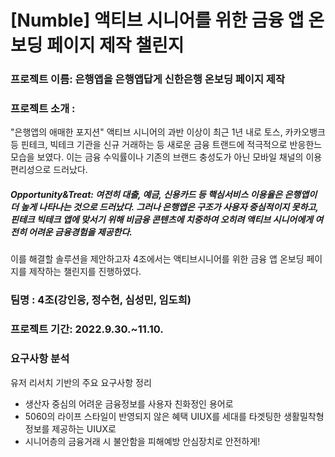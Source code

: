 # [Numble] 액티브 시니어를 위한 금융 앱 온보딩 페이지 제작 챌린지

### 프로젝트 이름: 은행앱을 은행앱답게 신한은행 온보딩 페이지 제작
### 프로젝트 소개 : 
"은행앱의 애매한 포지션"
액티브 시니어의 과반 이상이  최근 1년 내로 토스, 카카오뱅크 등 핀테크, 빅테크 기관을 신규 거래하는 등 새로운 금융 트랜드에 적극적으로 반응한느 모습을 보였다.
이는 금융 수익률이나 기존의 브랜드 충성도가 아닌 모바일 채널의 이용편리성으로 드러났다.

##### Opportunity&Treat: 여전히 대출, 예금, 신용카드 등 핵심서비스 이용율은 은행앱이 더 높게 나타나는 것으로 드러났다. 그러나 은행앱은 구조가 사용자 중심적이지 못하고, 핀테크 빅테크 앱에 맞서기 위해 비금융 콘텐츠에 치중하여 오히려 액티브 시니어에게 여전히 어려운 금융경험을 제공한다.

이를 해결할 솔루션을 제안하고자 4조에서는 액티브시니어를 위한 금융 앱 온보딩 페이지를 제작하는 챌린지를 진행하였다.

### 팀명 : 4조(강인웅, 정수현, 심성민, 임도희)

### 프로젝트 기간: 2022.9.30.~11.10.

### 요구사항 분석
유저 리서치 기반의 주요 요구사항 정리
- 생산자 중심의 어려운 금융정보를 사용자 친화정인 용어로
- 5060의 라이프 스타일이 반영되지 않은 혜택 UIUX를 세대를 타겟팅한 생활밀착형정보를 제공하는 UIUX로
- 시니어층의 금융거래 시 불안함을 피해예방 안심장치로 안전하게!
